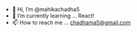- 👋 Hi, I’m @mahikachadha5
- 🌱 I’m currently learning ... React!
- 📫 How to reach me ... chadhama5@gmail.com

<!---
mahikachadha5/mahikachadha5 is a ✨ special ✨ repository because its `README.md` (this file) appears on your GitHub profile.
You can click the Preview link to take a look at your changes.
--->
